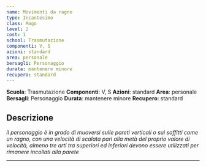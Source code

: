 ```yaml
---
name: Movimenti da ragno
type: Incantesimo
class: Mago
level: 2
cost: 1
school: Trasmutazione
componenti: V, S
azioni: standard
area: personale
bersagli: Personaggio
durata: mantenere minore
recupero: standard
---
```

**Scuola**: Trasmutazione
**Componenti**: V, S
**Azioni**: standard
**Area**: personale
**Bersagli**: Personaggio
**Durata**: mantenere minore
**Recupero**: standard

**Descrizione**
-

*il personaggio è in grado di muoversi sulle pareti verticali o sui soffitti come un ragno, con una velocità di scalata pari alla metà del proprio valore di velocità, almeno tre arti tra superiori ed inferiori devono essere utilizzati per rimanere incollati alla parete*

---